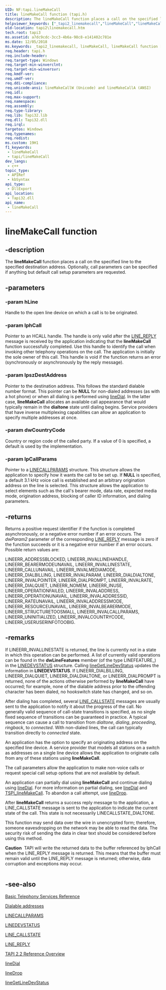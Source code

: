 ```yaml
---
UID: NF:tapi.lineMakeCall
title: lineMakeCall function (tapi.h)
description: The lineMakeCall function places a call on the specified line to the specified destination address. Optionally, call parameters can be specified if anything but default call setup parameters are requested.
helpviewer_keywords: ["_tapi2_linemakecall","lineMakeCall","lineMakeCall function [TAPI 2.2]","lineMakeCallA","lineMakeCallW","tapi/lineMakeCall","tapi/lineMakeCallA","tapi/lineMakeCallW","tapi2.linemakecall"]
old-location: tapi2\linemakecall.htm
tech.root: tapi3
ms.assetid: a7dc9cdc-3cc3-4b6a-98c8-e141402c781e
ms.date: 12/05/2018
ms.keywords: _tapi2_linemakecall, lineMakeCall, lineMakeCall function [TAPI 2.2], lineMakeCallA, lineMakeCallW, tapi/lineMakeCall, tapi/lineMakeCallA, tapi/lineMakeCallW, tapi2.linemakecall
req.header: tapi.h
req.include-header: 
req.target-type: Windows
req.target-min-winverclnt: 
req.target-min-winversvr: 
req.kmdf-ver: 
req.umdf-ver: 
req.ddi-compliance: 
req.unicode-ansi: lineMakeCallW (Unicode) and lineMakeCallA (ANSI)
req.idl: 
req.max-support: 
req.namespace: 
req.assembly: 
req.type-library: 
req.lib: Tapi32.lib
req.dll: Tapi32.dll
req.irql: 
targetos: Windows
req.typenames: 
req.redist: 
ms.custom: 19H1
f1_keywords:
 - lineMakeCall
 - tapi/lineMakeCall
dev_langs:
 - c++
topic_type:
 - APIRef
 - kbSyntax
api_type:
 - DllExport
api_location:
 - Tapi32.dll
api_name:
 - lineMakeCall
---
```


# lineMakeCall function


## -description

The 
<b>lineMakeCall</b> function places a call on the specified line to the specified destination address. Optionally, call parameters can be specified if anything but default call setup parameters are requested.

## -parameters

### -param hLine

Handle to the open line device on which a call is to be originated.

### -param lphCall

Pointer to an HCALL handle. The handle is only valid after the 
<a href="/windows/desktop/Tapi/line-reply">LINE_REPLY</a> message is received by the application indicating that the 
<b>lineMakeCall</b> function successfully completed. Use this handle to identify the call when invoking other telephony operations on the call. The application is initially the sole owner of this call. This handle is void if the function returns an error (synchronously or asynchronously by the reply message).

### -param lpszDestAddress

Pointer to the destination address. This follows the standard dialable number format. This pointer can be <b>NULL</b> for non-dialed addresses (as with a hot phone) or when all dialing is performed using 
<a href="/windows/desktop/api/tapi/nf-tapi-linedial">lineDial</a>. In the latter case, 
<b>lineMakeCall</b> allocates an available call appearance that would typically remain in the <b>dialtone</b> state until dialing begins. Service providers that have inverse multiplexing capabilities can allow an application to specify multiple addresses at once.

### -param dwCountryCode

Country or region code of the called party. If a value of 0 is specified, a default is used by the implementation.

### -param lpCallParams

Pointer to a 
<a href="/windows/desktop/api/tapi/ns-tapi-linecallparams">LINECALLPARAMS</a> structure. This structure allows the application to specify how it wants the call to be set up. If <b>NULL</b> is specified, a default 3.1 kHz voice call is established and an arbitrary origination address on the line is selected. This structure allows the application to select elements such as the call's bearer mode, data rate, expected media mode, origination address, blocking of caller ID information, and dialing parameters.

## -returns

Returns a positive request identifier if the function is completed asynchronously, or a negative error number if an error occurs. The <i>dwParam2</i> parameter of the corresponding 
<a href="/windows/desktop/Tapi/line-reply">LINE_REPLY</a> message is zero if the function succeeds or it is a negative error number if an error occurs. Possible return values are:

LINEERR_ADDRESSBLOCKED, LINEERR_INVALLINEHANDLE, LINEERR_BEARERMODEUNAVAIL, LINEERR_INVALLINESTATE, LINEERR_CALLUNAVAIL, LINEERR_INVALMEDIAMODE, LINEERR_DIALBILLING, LINEERR_INVALPARAM, LINEERR_DIALDIALTONE, LINEERR_INVALPOINTER, LINEERR_DIALPROMPT, LINEERR_INVALRATE, LINEERR_DIALQUIET, LINEERR_NOMEM, LINEERR_INUSE, LINEERR_OPERATIONFAILED, LINEERR_INVALADDRESS, LINEERR_OPERATIONUNAVAIL, LINEERR_INVALADDRESSID, LINEERR_RATEUNAVAIL, LINEERR_INVALADDRESSMODE, LINEERR_RESOURCEUNAVAIL, LINEERR_INVALBEARERMODE, LINEERR_STRUCTURETOOSMALL, LINEERR_INVALCALLPARAMS, LINEERR_UNINITIALIZED, LINEERR_INVALCOUNTRYCODE, LINEERR_USERUSERINFOTOOBIG.

## -remarks

If LINEERR_INVALLINESTATE is returned, the line is currently not in a state in which this operation can be performed. A list of currently valid operations can be found in the <b>dwLineFeatures</b> member (of the type LINEFEATURE_) in the 
<a href="/windows/desktop/api/tapi/ns-tapi-linedevstatus">LINEDEVSTATUS</a> structure. Calling 
<a href="/windows/desktop/api/tapi/nf-tapi-linegetlinedevstatus">lineGetLineDevStatus</a> updates the information in 
<b>LINEDEVSTATUS</b>. If LINEERR_DIALBILLING, LINEERR_DIALQUIET, LINEERR_DIALDIALTONE, or LINEERR_DIALPROMPT is returned, none of the actions otherwise performed by 
<b>lineMakeCall</b> have occurred; for example, none of the dialable address prior to the offending character has been dialed, no hookswitch state has changed, and so on.

After dialing has completed, several 
<a href="/windows/desktop/Tapi/line-callstate">LINE_CALLSTATE</a> messages are usually sent to the application to notify it about the progress of the call. No generally valid sequence of call-state transitions is specified, as no single fixed sequence of transitions can be guaranteed in practice. A typical sequence can cause a call to transition from <i>dialtone</i>, <i>dialing</i>, <i>proceeding</i>, <i>ringback</i>, to <i>connected</i>. With non-dialed lines, the call can typically transition directly to <i>connected</i> state.

An application has the option to specify an originating address on the specified line device. A service provider that models all stations on a switch as addresses on a single line device allows the application to originate calls from any of these stations using 
<b>lineMakeCall</b>.

The call parameters allow the application to make non-voice calls or request special call setup options that are not available by default.

An application can partially dial using 
<b>lineMakeCall</b> and continue dialing using 
<a href="/windows/desktop/api/tapi/nf-tapi-linedial">lineDial</a>. For more information on partial dialing, see <a href="/windows/desktop/api/tapi/nf-tapi-linedial">lineDial</a> and <a href="/windows/desktop/api/tspi/nf-tspi-tspi_linemakecall">TSPI_lineMakeCall</a>.  To abandon a call attempt, use 
<a href="/windows/desktop/api/tapi/nf-tapi-linedrop">lineDrop</a>.

After 
<b>lineMakeCall</b> returns a success reply message to the application, a LINE_CALLSTATE message is sent to the application to indicate the current state of the call. This state is not necessarily LINECALLSTATE_DIALTONE.

This function may send data over the wire in unencrypted form; therefore, someone eavesdropping on the network may be able to read the data. The security risk of sending the data in clear text should be considered before using this method.

<div class="alert"><b>Caution</b>  TAPI will write the returned data to the buffer referenced by lphCall when the LINE_REPLY message is returned. This means that the buffer must remain valid until the LINE_REPLY message is returned; otherwise, data corruption and exceptions may occur.
</div>
<div> </div>

## -see-also

<a href="/windows/desktop/Tapi/basic-telephony-services-reference">Basic Telephony Services Reference</a>



<a href="/windows/win32/tapi/address-ovr#dialable-addresses">Dialable addresses</a>



<a href="/windows/desktop/api/tapi/ns-tapi-linecallparams">LINECALLPARAMS</a>



<a href="/windows/desktop/api/tapi/ns-tapi-linedevstatus">LINEDEVSTATUS</a>



<a href="/windows/desktop/Tapi/line-callstate">LINE_CALLSTATE</a>



<a href="/windows/desktop/Tapi/line-reply">LINE_REPLY</a>



<a href="/windows/desktop/Tapi/tapi-2-2-reference">TAPI 2.2 Reference Overview</a>



<a href="/windows/desktop/api/tapi/nf-tapi-linedial">lineDial</a>



<a href="/windows/desktop/api/tapi/nf-tapi-linedrop">lineDrop</a>



<a href="/windows/desktop/api/tapi/nf-tapi-linegetlinedevstatus">lineGetLineDevStatus</a>

